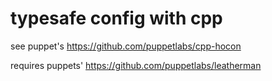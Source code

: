 typesafe config with cpp
===

see puppet's https://github.com/puppetlabs/cpp-hocon

requires puppets' https://github.com/puppetlabs/leatherman
